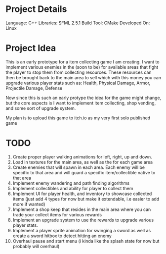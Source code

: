 # Project Details

Language: C++
Libraries: SFML 2.5.1
Build Tool: CMake
Developed On: Linux

# Project Idea

This is an early prototype for a item collecting game I am creating. I want to implement various enemies in the (soon to be) for available areas that fight the player to stop them from collecting resources. These resources can then be brought back to the main area to sell which with this money you can upgrade various player stats such as: Health, Physical Damage, Armor, Projectile Damage, Defense

Now since this is such an early protype the idea for the game might change, but the core aspects is I want to implement item collecting, shop vending, and some sort of upgrade system.

My plan is to upload this game to itch.io as my very first solo published game

# TODO

1. Create proper player walking animations for left, right, up and down.
2. Load in textures for the main area, as well as the for each game area
3. Create enemies that will spawn in each area. Each enemy will be specific to that area and will guard a specific item/collectible native to that area
4. Implement enemy wandering and path finding algorithms
4. Implement collectibles and ability for player to collect them
5. Implement UI for player health, and inventory to showcase collected items (just add 4 types for now but make it extendable, i.e easier to add more if wanted)
6. Implement a shop keep that resides in the main area where you can trade your collect items for various rewards
7. Implement an upgrade system to use the rewards to upgrade various player stats.
8. Implement a player sprite animation for swinging a sword as well as create a sword hitbox to detect hitting an enemy
9. Overhaul pause and start menu (i kinda like the splash state for now but probably will overhaul)